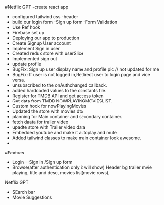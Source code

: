 #Netflix GPT
-create react app
- configured tailwind css
-header
- build our login form
-Sign up form
-Form Validation
- Use Ref hook
- Firebase set up
- Deploying our app to production
- Create Signup User account
- Implement Sign in user
- Created redux store with userSlice
- Implemented sign out
- update profile
- BugFix: Sign up user display name and profile pic // not updated for me
- BugFix: If user is not logged in,Redirect user to login page and vice versa.
- unsubscribed to the onAuthchanged callback.
- added hardcoded values to the constants file.
- Register for TMDB API and get access token
- Get data from TMDB NOWPLAYINGMOVIESLIST.
- Custom hook for nowPlayingMovies
- Updated the store with movies dta
- planning for Main container and secondary container.
- fetch daata for trailer video
- upadte store with Trailer video data
- Embedded youtube and make it autoplay and mute
- Added tailwind classes to make main container look awesome.
- 

#Featues
 - Login
 --Sign in /Sign up form
 - Browse(after authentication only it will show)
    Header
 bg trailer mvie playing,
 title and desc,
  movies list(movie rows),

Netflix GPT
- SEarch bar
- Movie Suggestions

